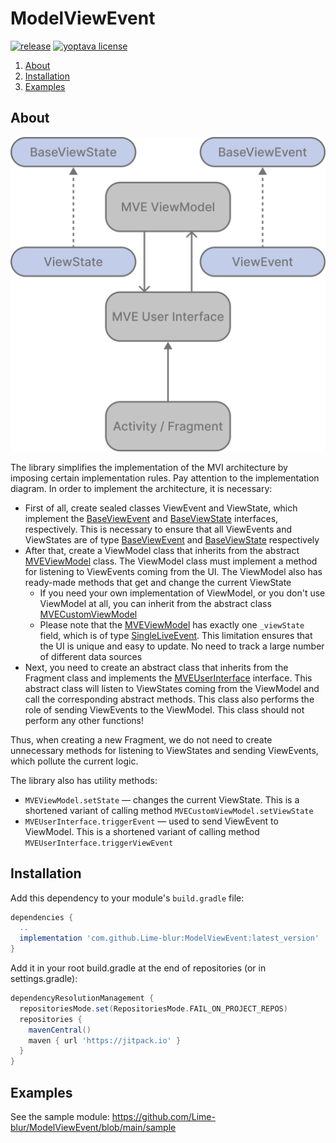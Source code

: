 # ModelViewEvent

[![release](https://jitpack.io/v/Lime-blur/ModelViewEvent.svg)](https://github.com/Lime-blur/ModelViewEvent/releases/latest)
[![yoptava license](https://img.shields.io/github/license/Lime-blur/ModelViewEvent)](https://github.com/Lime-blur/ModelViewEvent/blob/main/LICENSE)

1. [About](https://github.com/Lime-blur/ModelViewEvent?tab=readme-ov-file#About)
2. [Installation](https://github.com/Lime-blur/ModelViewEvent?tab=readme-ov-file#Installation)
3. [Examples](https://github.com/Lime-blur/ModelViewEvent?tab=readme-ov-file#Examples)

## About

<a href="https://github.com/Lime-blur/ModelViewEvent/">
  <p align="center">
    <img src="https://github.com/Lime-blur/ModelViewEvent/blob/main/images/architecture.png" width="512">
  </p>
</a>

The library simplifies the implementation of the MVI architecture by imposing certain implementation rules.
Pay attention to the implementation diagram. In order to implement the architecture, it is necessary:
- First of all, create sealed classes ViewEvent and ViewState, which implement the [BaseViewEvent](https://github.com/Lime-blur/ModelViewEvent/blob/main/modelviewevent/src/main/java/ru/limedev/modelviewevent/base/BaseViewEvent.kt) and [BaseViewState](https://github.com/Lime-blur/ModelViewEvent/blob/main/modelviewevent/src/main/java/ru/limedev/modelviewevent/base/BaseViewState.kt) interfaces, respectively. This is necessary to ensure that all ViewEvents and ViewStates are of type [BaseViewEvent](https://github.com/Lime-blur/ModelViewEvent/blob/main/modelviewevent/src/main/java/ru/limedev/modelviewevent/base/BaseViewEvent.kt) and [BaseViewState](https://github.com/Lime-blur/ModelViewEvent/blob/main/modelviewevent/src/main/java/ru/limedev/modelviewevent/base/BaseViewState.kt) respectively
- After that, create a ViewModel class that inherits from the abstract [MVEViewModel](https://github.com/Lime-blur/ModelViewEvent/blob/main/modelviewevent/src/main/java/ru/limedev/modelviewevent/viewmodel/MVEViewModel.kt) class. The ViewModel class must implement a method for listening to ViewEvents coming from the UI. The ViewModel also has ready-made methods that get and change the current ViewState
  - If you need your own implementation of ViewModel, or you don't use ViewModel at all, you can inherit from the abstract class [MVECustomViewModel](https://github.com/Lime-blur/ModelViewEvent/blob/main/modelviewevent/src/main/java/ru/limedev/modelviewevent/viewmodel/MVECustomViewModel.kt)
  - Please note that the [MVEViewModel](https://github.com/Lime-blur/ModelViewEvent/blob/main/modelviewevent/src/main/java/ru/limedev/modelviewevent/viewmodel/MVEViewModel.kt) has exactly one `_viewState` field, which is of type [SingleLiveEvent](https://github.com/Lime-blur/ModelViewEvent/blob/main/modelviewevent/src/main/java/ru/limedev/modelviewevent/lifecycle/SingleLiveEvent.kt). This limitation ensures that the UI is unique and easy to update. No need to track a large number of different data sources
- Next, you need to create an abstract class that inherits from the Fragment class and implements the [MVEUserInterface](https://github.com/Lime-blur/ModelViewEvent/blob/main/modelviewevent/src/main/java/ru/limedev/modelviewevent/ui/MVEUserInterface.kt) interface. This abstract class will listen to ViewStates coming from the ViewModel and call the corresponding abstract methods. This class also performs the role of sending ViewEvents to the ViewModel. This class should not perform any other functions!

Thus, when creating a new Fragment, we do not need to create unnecessary methods for listening to ViewStates and sending ViewEvents, which pollute the current logic.

The library also has utility methods:
- `MVEViewModel.setState` — changes the current ViewState. This is a shortened variant of calling method `MVECustomViewModel.setViewState`
- `MVEUserInterface.triggerEvent` — used to send ViewEvent to ViewModel. This is a shortened variant of calling method `MVEUserInterface.triggerViewEvent`

## Installation

Add this dependency to your module's `build.gradle` file:

```gradle
dependencies {
  ..
  implementation 'com.github.Lime-blur:ModelViewEvent:latest_version'
}
```

Add it in your root build.gradle at the end of repositories (or in settings.gradle):

```gradle
dependencyResolutionManagement {
  repositoriesMode.set(RepositoriesMode.FAIL_ON_PROJECT_REPOS)
  repositories {
    mavenCentral()
    maven { url 'https://jitpack.io' }
  }
}
```

## Examples

See the sample module: https://github.com/Lime-blur/ModelViewEvent/blob/main/sample
